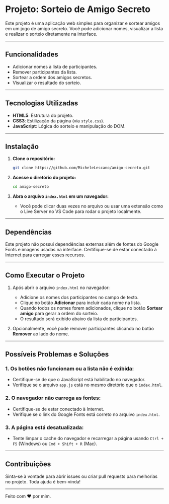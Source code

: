 # Projeto: Sorteio de Amigo Secreto

Este projeto é uma aplicação web simples para organizar e sortear amigos em um jogo de amigo secreto. Você pode adicionar nomes, visualizar a lista e realizar o sorteio diretamente na interface.

---

## Funcionalidades
- Adicionar nomes à lista de participantes.
- Remover participantes da lista.
- Sortear a ordem dos amigos secretos.
- Visualizar o resultado do sorteio.

---

## Tecnologias Utilizadas
- **HTML5**: Estrutura do projeto.
- **CSS3**: Estilização da página (via `style.css`).
- **JavaScript**: Lógica do sorteio e manipulação do DOM.

---

## Instalação

1. **Clone o repositório:**
   ```bash
   git clone https://github.com/MicheleLescano/amigo-secreto.git
   ```

2. **Acesse o diretório do projeto:**
   ```bash
   cd amigo-secreto
   ```

3. **Abra o arquivo `index.html` em um navegador:**
   - Você pode clicar duas vezes no arquivo ou usar uma extensão como o Live Server no VS Code para rodar o projeto localmente.

---

## Dependências
Este projeto não possui dependências externas além de fontes do Google Fonts e imagens usadas na interface. Certifique-se de estar conectado à Internet para carregar esses recursos.

---

## Como Executar o Projeto

1. Após abrir o arquivo `index.html` no navegador:
   - Adicione os nomes dos participantes no campo de texto.
   - Clique no botão **Adicionar** para incluir cada nome na lista.
   - Quando todos os nomes forem adicionados, clique no botão **Sortear amigo** para gerar a ordem do sorteio.
   - O resultado será exibido abaixo da lista de participantes.

2. Opcionalmente, você pode remover participantes clicando no botão **Remover** ao lado do nome.

---

## Possíveis Problemas e Soluções

### 1. **Os botões não funcionam ou a lista não é exibida:**
   - Certifique-se de que o JavaScript está habilitado no navegador.
   - Verifique se o arquivo `app.js` está no mesmo diretório que o `index.html`.
   
### 2. **O navegador não carrega as fontes:**
   - Certifique-se de estar conectado à Internet.
   - Verifique se o link do Google Fonts está correto no arquivo `index.html`.

### 3. **A página está desatualizada:**
   - Tente limpar o cache do navegador e recarregar a página usando `Ctrl + F5` (Windows) ou `Cmd + Shift + R` (Mac).

---

## Contribuições
Sinta-se à vontade para abrir issues ou criar pull requests para melhorias no projeto. Toda ajuda é bem-vinda!

---

Feito com ❤️ por mim.

